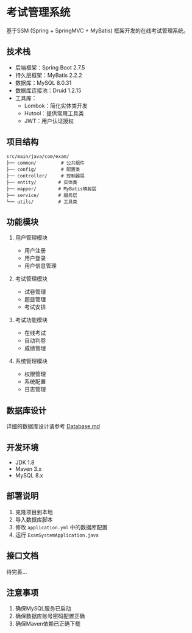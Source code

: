 # 考试管理系统

基于SSM (Spring + SpringMVC + MyBatis) 框架开发的在线考试管理系统。

## 技术栈

- 后端框架：Spring Boot 2.7.5
- 持久层框架：MyBatis 2.2.2
- 数据库：MySQL 8.0.31
- 数据库连接池：Druid 1.2.15
- 工具库：
  - Lombok：简化实体类开发
  - Hutool：提供常用工具类
  - JWT：用户认证授权

## 项目结构

```
src/main/java/com/exam/
├── common/         # 公共组件
├── config/         # 配置类
├── controller/     # 控制器层
├── entity/        # 实体类
├── mapper/        # MyBatis映射层
├── service/       # 服务层
└── utils/         # 工具类
```

## 功能模块

1. 用户管理模块
   - 用户注册
   - 用户登录
   - 用户信息管理

2. 考试管理模块
   - 试卷管理
   - 题目管理
   - 考试安排

3. 考试功能模块
   - 在线考试
   - 自动判卷
   - 成绩管理

4. 系统管理模块
   - 权限管理
   - 系统配置
   - 日志管理

## 数据库设计

详细的数据库设计请参考 [Database.md](Database.md)

## 开发环境

- JDK 1.8
- Maven 3.x
- MySQL 8.x

## 部署说明

1. 克隆项目到本地
2. 导入数据库脚本
3. 修改 `application.yml` 中的数据库配置
4. 运行 `ExamSystemApplication.java`

## 接口文档

待完善...

## 注意事项

1. 确保MySQL服务已启动
2. 确保数据库账号密码配置正确
3. 确保Maven依赖已正确下载 